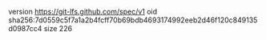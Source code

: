 version https://git-lfs.github.com/spec/v1
oid sha256:7d0559c5f7a1a2b4fcff70b69bdb4693174992eeb2d46f120c849135d0987cc4
size 226
